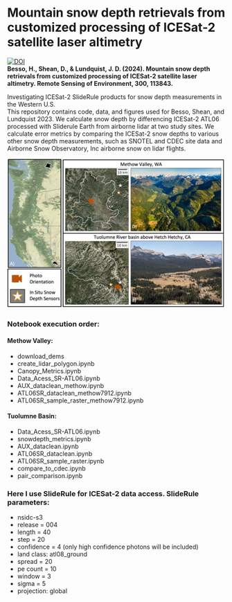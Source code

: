 # Mountain snow depth retrievals from customized processing of ICESat-2 satellite laser altimetry  
[![DOI](https://zenodo.org/badge/502175042.svg)](https://zenodo.org/doi/10.5281/zenodo.10048877)  
**Besso, H., Shean, D., & Lundquist, J. D. (2024). Mountain snow depth retrievals from customized processing of ICESat-2 satellite laser altimetry. Remote Sensing of Environment, 300, 113843.**  
  
Investigating ICESat-2 SlideRule products for snow depth measurements in the Western U.S.  
This repository contains code, data, and figures used for Besso, Shean, and Lundquist 2023. We calculate snow depth by differencing ICESat-2 ATL06 processed with Sliderule Earth from airborne lidar at two study sites. We calculate error metrics by comparing the ICESat-2 snow depths to various other snow depth measurements, such as SNOTEL and CDEC site data and Airborne Snow Observatory, Inc airborne snow on lidar flights.  

![alt text](tuolumne_basin/figures/Figure_1.jpg) 

### Notebook execution order:  
#### Methow Valley:
* download_dems
* create_lidar_polygon.ipynb
* Canopy_Metrics.ipynb
* Data_Acess_SR-ATL06.ipynb
* AUX_dataclean_methow.ipynb
* ATL06SR_dataclean_methow7912.ipynb
* ATL06SR_sample_raster_methow7912.ipynb

#### Tuolumne Basin:
* Data_Acess_SR-ATL06.ipynb
* snowdepth_metrics.ipynb
* AUX_dataclean.ipynb
* ATL06SR_dataclean.ipynb
* ATL06SR_sample_raster.ipynb
* compare_to_cdec.ipynb
* pair_comparison.ipynb

### Here I use SlideRule for ICESat-2 data access. SlideRule parameters:
* nsidc-s3
* release = 004
* length = 40
* step = 20
* confidence = 4 (only high confidence photons will be included)
* land class: atl08_ground
* spread = 20
* pe count = 10
* window = 3
* sigma = 5
* projection: global


